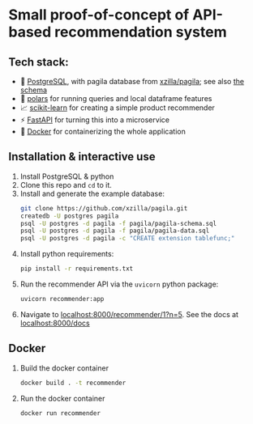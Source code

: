 # Small proof-of-concept of API-based recommendation system

## Tech stack:
- 🐘 [PostgreSQL](https://www.postgresql.org/), with pagila database from [xzilla/pagila](https://github.com/xzilla/pagila); see also [the schema](https://zwbetz-gh.github.io/schemaspy-postgres-github-pages/tables/film.html)
- 🐻 [polars](https://www.pola.rs/) for running queries and local dataframe features
- 📈 [scikit-learn](https://scikit-learn.org/) for creating a simple product recommender
- ⚡ [FastAPI](https://fastapi.tiangolo.com/) for turning this into a microservice
- 🐋 [Docker](https://www.docker.com/) for containerizing the whole application 

## Installation & interactive use

1. Install PostgreSQL & python
2. Clone this repo and `cd` to it.
3. Install and generate the example database:
    ```sh
    git clone https://github.com/xzilla/pagila.git
    createdb -U postgres pagila
    psql -U postgres -d pagila -f pagila/pagila-schema.sql
    psql -U postgres -d pagila -f pagila/pagila-data.sql
    psql -U postgres -d pagila -c "CREATE extension tablefunc;"
    ```
4. Install python requirements:
    ```sh
    pip install -r requirements.txt
    ```
5. Run the recommender API via the `uvicorn` python package:
    ```sh
    uvicorn recommender:app
    ```
6. Navigate to [localhost:8000/recommender/1?n=5](https://localhost:8000/recommender/1?n=5). See the docs at [localhost:8000/docs](https://localhost:8000/docs)

## Docker

1. Build the docker container
    ```sh
    docker build . -t recommender
    ```
2. Run the docker container
    ```
    docker run recommender
    ```
